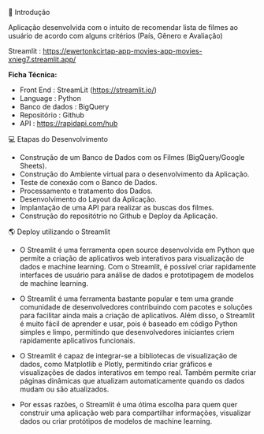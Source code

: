 🚀 Introdução

Aplicação desenvolvida com o intuito de recomendar lista de filmes ao usuário de acordo com alguns critérios (País, Gênero e Avaliação)


Streamlit : https://ewertonkcirtap-app-movies-app-movies-xnieg7.streamlit.app/


**Ficha Técnica:**

- Front End : StreamLit (https://streamlit.io/)
- Language : Python
- Banco de dados : BigQuery
- Repositório : Github
- API : https://rapidapi.com/hub




💻 Etapas do Desenvolvimento

- Construção de um Banco de Dados com os Filmes (BigQuery/Google Sheets).
- Construção do Ambiente virtual para o desenvolvimento da Aplicação.
- Teste de conexão com o Banco de Dados.
- Processamento e tratamento dos Dados.
- Desenvolvimento do Layout da Aplicação.
- Implantação de uma API para realizar as buscas dos filmes.
- Construção do repositótrio no Github e Deploy da Aplicação.




🌎 Deploy utilizando o Streamlit

- O Streamlit é uma ferramenta open source desenvolvida em Python que permite a criação de aplicativos web interativos para visualização de dados e machine learning. Com o Streamlit, é possível criar rapidamente interfaces de usuário para análise de dados e prototipagem de modelos de machine learning.

- O Streamlit é uma ferramenta bastante popular e tem uma grande comunidade de desenvolvedores contribuindo com pacotes e soluções para facilitar ainda mais a criação de aplicativos. Além disso, o Streamlit é muito fácil de aprender e usar, pois é baseado em código Python simples e limpo, permitindo que desenvolvedores iniciantes criem rapidamente aplicativos funcionais.

- O Streamlit é capaz de integrar-se a bibliotecas de visualização de dados, como Matplotlib e Plotly, permitindo criar gráficos e visualizações de dados interativos em tempo real. Também permite criar páginas dinâmicas que atualizam automaticamente quando os dados mudam ou são atualizados.

- Por essas razões, o Streamlit é uma ótima escolha para quem quer construir uma aplicação web para compartilhar informações, visualizar dados ou criar protótipos de modelos de machine learning.

